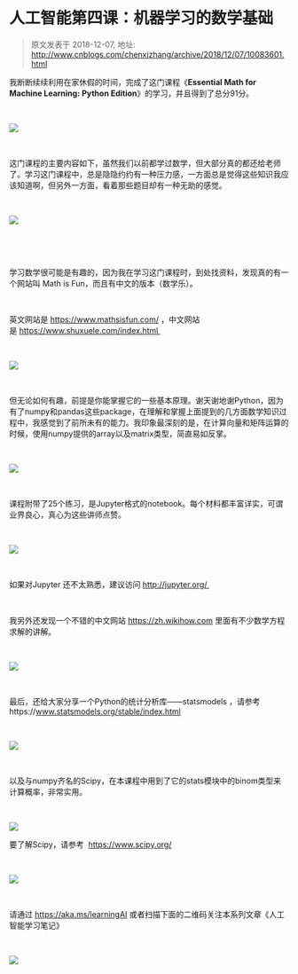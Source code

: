 # 人工智能第四课：机器学习的数学基础 
> 原文发表于 2018-12-07, 地址: http://www.cnblogs.com/chenxizhang/archive/2018/12/07/10083601.html 


我断断续续利用在家休假的时间，完成了这门课程《**Essential Math for Machine Learning: Python Edition**》的学习，并且得到了总分91分。



 

![](https://img2018.cnblogs.com/blog/9072/201812/9072-20181207162326242-984495724.png)



 

这门课程的主要内容如下，虽然我们以前都学过数学，但大部分真的都还给老师了。学习这门课程中，总是隐隐约约有一种压力感，一方面总是觉得这些知识我应该知道啊，但另外一方面，看着那些题目却有一种无助的感觉。



 

![](https://img2018.cnblogs.com/blog/9072/201812/9072-20181207162329174-892927075.png)



 


 

学习数学很可能是有趣的，因为我在学习这门课程时，到处找资料，发现真的有一个网站叫 Math is Fun，而且有中文的版本（数学乐）。



 

英文网站是 https://www.mathsisfun.com/ ，中文网站是 https://www.shuxuele.com/index.html 



 

![](https://img2018.cnblogs.com/blog/9072/201812/9072-20181207162333206-1334210492.png)



 

但无论如何有趣，前提是你能掌握它的一些基本原理。谢天谢地谢Python，因为有了numpy和pandas这些package，在理解和掌握上面提到的几方面数学知识过程中，我感觉到了前所未有的能力。我印象最深刻的是，在计算向量和矩阵运算的时候，使用numpy提供的array以及matrix类型，简直易如反掌。



 

![](https://img2018.cnblogs.com/blog/9072/201812/9072-20181207162337243-586060460.png)



 

课程附带了25个练习，是Jupyter格式的notebook。每个材料都丰富详实，可谓业界良心，真心为这些讲师点赞。



 

![](https://img2018.cnblogs.com/blog/9072/201812/9072-20181207162340266-1273912493.png)



 

如果对Jupyter 还不太熟悉，建议访问 http://jupyter.org/ 



 

我另外还发现一个不错的中文网站 https://zh.wikihow.com 里面有不少数学方程求解的讲解。



 

![](https://img2018.cnblogs.com/blog/9072/201812/9072-20181207162343117-1483529985.png)



 

最后，还给大家分享一个Python的统计分析库——statsmodels ，请参考https://www.statsmodels.org/stable/index.html



 

![](https://img2018.cnblogs.com/blog/9072/201812/9072-20181207162346175-854621952.png)



 

以及与numpy齐名的Scipy，在本课程中用到了它的stats模块中的binom类型来计算概率，非常实用。



 

![](https://img2018.cnblogs.com/blog/9072/201812/9072-20181207162349132-1405097007.png)


要了解Scipy，请参考  https://www.scipy.org/



 

![](https://img2018.cnblogs.com/blog/9072/201812/9072-20181207162352252-1940377428.png)



 

请通过 https://aka.ms/learningAI 或者扫描下面的二维码关注本系列文章《人工智能学习笔记》


 
 

![](https://img2018.cnblogs.com/blog/9072/201812/9072-20181207162354275-1000195878.png)


